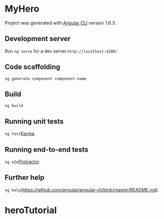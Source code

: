 # MyHero

Project was generated with [Angular CLI](https://github.com/angular/angular-cli) version 1.6.3.

## Development server

Run `ng serve` for a dev server.`http://localhost:4200/`

## Code scaffolding

`ng generate component component-name`

## Build

`ng build`

## Running unit tests

`ng test`[Karma](https://karma-runner.github.io).

## Running end-to-end tests

`ng e2e`[Protractor](http://www.protractortest.org/).

## Further help

`ng help`(https://github.com/angular/angular-cli/blob/master/README.md).
# heroTutorial
